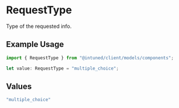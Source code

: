 # RequestType

Type of the requested info.

## Example Usage

```typescript
import { RequestType } from "@intuned/client/models/components";

let value: RequestType = "multiple_choice";
```

## Values

```typescript
"multiple_choice"
```